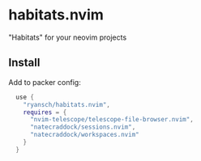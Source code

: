 # habitats.nvim
"Habitats" for your neovim projects

## Install

Add to packer config:

```lua
  use {
    "ryansch/habitats.nvim",
    requires = {
      "nvim-telescope/telescope-file-browser.nvim",
      "natecraddock/sessions.nvim",
      "natecraddock/workspaces.nvim"
    }
  }
```
